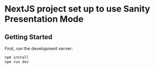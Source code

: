 # NextJS project set up to use Sanity Presentation Mode

## Getting Started

First, run the development server:

```bash
npm install
npm run dev
```

